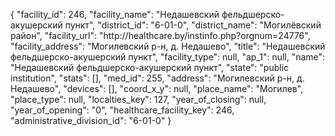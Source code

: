 {
    "facility_id": 246,
    "facility_name": "Недашевский фельдшерско-акушерский пункт",
    "district_id": "6-01-0",
    "district_name": "Могилёвский район",
    "facility_url": "http:\/\/healthcare.by\/instinfo.php?orgnum=24776",
    "facility_address": "Могилевский р-н, д. Недашево",
    "title": "Недашевский фельдшерско-акушерский пункт",
    "facility_type": null,
    "ap_1": null,
    "name": "Недашевский фельдшерско-акушерский пункт",
    "state": "public institution",
    "stats": [],
    "med_id": 255,
    "address": "Могилевский р-н, д. Недашево",
    "devices": [],
    "coord_x_y": null,
    "place_name": "Могилев",
    "place_type": null,
    "localties_key": 127,
    "year_of_closing": null,
    "year_of_opening": "0",
    "healthcare_facility_key": 246,
    "administrative_division_id": "6-01-0"
}